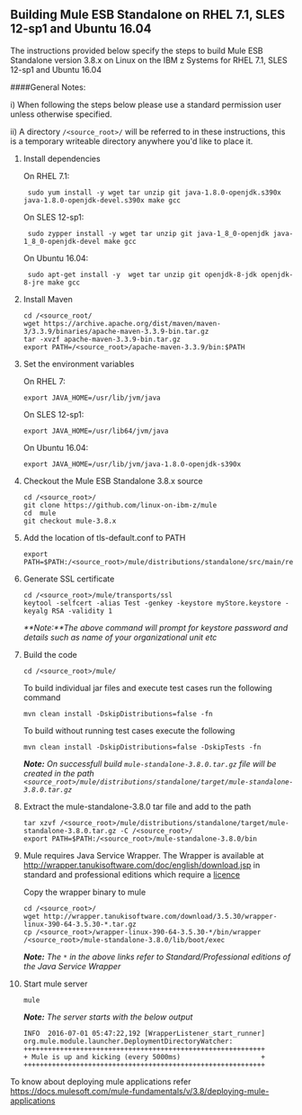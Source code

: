 <!---PACKAGE:Mule--->
<!---DISTRO:SLES 12:3.8.x--->
<!---DISTRO:RHEL 7.1:3.8.x--->
<!---DISTRO:Ubuntu 16.x:3.8.x--->

## Building Mule ESB Standalone on RHEL 7.1, SLES 12-sp1 and Ubuntu 16.04

The instructions provided below specify the steps to build Mule ESB Standalone version 3.8.x on Linux on the IBM z Systems for RHEL 7.1, SLES 12-sp1 and Ubuntu 16.04

####General Notes:

i) When following the steps below please use a standard permission user unless otherwise specified.

ii) A directory `/<source_root>/` will be referred to in these instructions, this is a temporary writeable directory anywhere you'd like to place it. 


1. Install dependencies

	On RHEL 7.1:
  
        sudo yum install -y wget tar unzip git java-1.8.0-openjdk.s390x java-1.8.0-openjdk-devel.s390x make gcc

    On SLES 12-sp1:

        sudo zypper install -y wget tar unzip git java-1_8_0-openjdk java-1_8_0-openjdk-devel make gcc 

	On Ubuntu 16.04:
    
        sudo apt-get install -y  wget tar unzip git openjdk-8-jdk openjdk-8-jre make gcc

2.  Install Maven
	
		cd /<source_root/
		wget https://archive.apache.org/dist/maven/maven-3/3.3.9/binaries/apache-maven-3.3.9-bin.tar.gz
		tar -xvzf apache-maven-3.3.9-bin.tar.gz
		export PATH=/<source_root>/apache-maven-3.3.9/bin:$PATH
	
3.  Set the environment variables

	On RHEL 7:   		
	
		export JAVA_HOME=/usr/lib/jvm/java    
	   
	
	On SLES 12-sp1:   		
		
	
		export JAVA_HOME=/usr/lib64/jvm/java    
	  
	
	On Ubuntu 16.04:       		
	
		export JAVA_HOME=/usr/lib/jvm/java-1.8.0-openjdk-s390x
	
4.  Checkout the Mule ESB Standalone 3.8.x source

		cd /<source_root>/
		git clone https://github.com/linux-on-ibm-z/mule
		cd  mule
		git checkout mule-3.8.x
		
5.  Add the location of tls-default.conf to PATH  

		export PATH=$PATH:/<source_root>/mule/distributions/standalone/src/main/resources/conf

6.  Generate SSL certificate   

        cd /<source_root>/mule/transports/ssl
		keytool -selfcert -alias Test -genkey -keystore myStore.keystore -keyalg RSA -validity 1
    
	_**Note:**The above command will prompt for keystore password and details such as name of your organizational unit etc_

7.  Build the code
        
		cd /<source_root>/mule/
		
	To build individual jar files and execute test cases run the following command    
		
		mvn clean install -DskipDistributions=false -fn     
				
	
	To build without running test cases execute the following    
		
		mvn clean install -DskipDistributions=false -DskipTests -fn
				
	
	 _**Note:** On successfull build `mule-standalone-3.8.0.tar.gz` file will be created in the path `<source_root>/mule/distributions/standalone/target/mule-standalone-3.8.0.tar.gz`_

8.  Extract the mule-standalone-3.8.0 tar file and add to the path

		tar xzvf /<source_root>/mule/distributions/standalone/target/mule-standalone-3.8.0.tar.gz -C /<source_root>/
		export PATH=$PATH:/<source_root>/mule-standalone-3.8.0/bin
		
9.  Mule requires Java Service Wrapper.
    The Wrapper is available at http://wrapper.tanukisoftware.com/doc/english/download.jsp in standard and professional editions which require a [licence](https://wrapper.tanukisoftware.com/doc/english/licenseOverview.html)
    
    Copy the wrapper binary to mule
      
	    cd /<source_root>/
		wget http://wrapper.tanukisoftware.com/download/3.5.30/wrapper-linux-390-64-3.5.30-*.tar.gz  
	    cp /<source_root>/wrapper-linux-390-64-3.5.30-*/bin/wrapper /<source_root>/mule-standalone-3.8.0/lib/boot/exec
	
	_**Note:** The `*` in the above links refer to Standard/Professional editions of the Java Service Wrapper_
	
10. Start mule server 
	
		mule

    _**Note:** The server starts with the below output_
	```
	INFO  2016-07-01 05:47:22,192 [WrapperListener_start_runner] org.mule.module.launcher.DeploymentDirectoryWatcher:
	++++++++++++++++++++++++++++++++++++++++++++++++++++++++++++
	+ Mule is up and kicking (every 5000ms)                    +
	++++++++++++++++++++++++++++++++++++++++++++++++++++++++++++
    ```
To know about deploying mule applications refer https://docs.mulesoft.com/mule-fundamentals/v/3.8/deploying-mule-applications